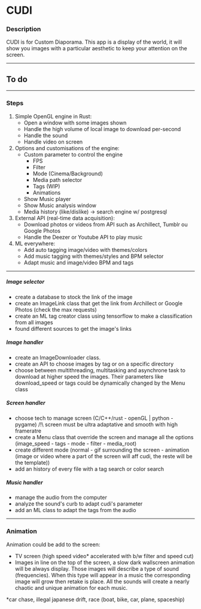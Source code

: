 # CUDI

### Description

CUDI is for Custom Diaporama. 
This app is a display of the world, it will show you images with a particular aesthetic to keep your attention on the screen.
___
## To do

___
### Steps

1. Simple OpenGL engine in Rust:
    - Open a window with some images shown
    - Handle the high volume of local image to download per-second 
    - Handle the sound
    - Handle video on screen
2. Options and customisations of the engine:
    - Custom parameter to control the engine
        - FPS
        - Filter
        - Mode (Cinema/Background)
        - Media path selector
        - Tags (WIP)
        - Animations
    - Show Music player
    - Show Music analysis window
    - Media history (like/dislike) -> search engine w/ postgresql
3. External API (real-time data acquisition):
    - Download photos or videos from API such as Archillect, Tumblr ou Google Photos
    - Handle the Deezer or Youtube API to play music
4. ML everywhere:
    - Add auto tagging image/video with themes/colors
    - Add music tagging with themes/styles and BPM selector
    - Adapt music and image/video BPM and tags

___
##### Image selector

- create a database to stock the link of the image
- create an ImageLink class that get the link from Archillect or Google Photos (check the max requests)
- create an ML tag creator class using tensorflow to make a classification from all images
- found different sources to get the image's links

##### Image handler

- create an ImageDownloader class.
- create an API to choose images by tag or on a specific directory
- choose between multithreading, multitasking and asynchrone task to download at higher speed the images. Their parameters like download_speed or tags could be dynamically changed by the Menu class

##### Screen handler

- choose tech to manage screen (C/C++/rust - openGL | python - pygame) /!\ screen must be ultra adaptative and smooth with high frameratre
- create a Menu class that override the screen and manage all the options (image_speed - tags - mode - filter - media_root)
- create different mode (normal - gif surrounding the screen - animation (image or video where a part of the screen will aff cudi, the reste will be the template))
- add an history of every file with a tag search or color search

##### Music handler

- manage the audio from the computer
- analyze the sound's curb to adapt cudi's parameter
- add an ML class to adapt the tags from the audio
___
### Animation

Animation could be add to the screen:

- TV screen (high speed video* accelerated with b/w filter and speed cut)
- Images in line on the top of the screen, a slow dark wallscreen animation will be always display. Those images will describe a type of sound (frequencies). When this type will appear in a music the corresponding image will grow then retake is place. All the sounds will create a nearly chaotic and unique animation for each music.

*car chase, illegal japanese drift, race (boat, bike, car, plane, spaceship)
